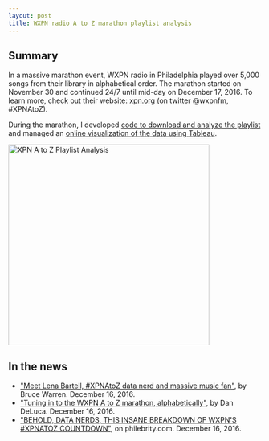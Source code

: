 ```yaml
---
layout: post
title: WXPN radio A to Z marathon playlist analysis
---
```


## Summary
In a massive marathon event, WXPN radio in Philadelphia played over 5,000 songs from their library in alphabetical order. The marathon started on November 30 and continued 24/7 until mid-day on December 17, 2016. To learn more, check out their website: 
<a href="http://xpn.org/music-artist/xpn-a-z">xpn.org</a> (on twitter @wxpnfm, #XPNAtoZ). 

During the marathon, I developed <a class="atoz" href="https://github.com/lbartell/xpn_wordplay">code to download and analyze the playlist</a> and managed an <a class="atoz" href="http://public.tableau.com/views/XPN_AtoZ/XPNA-Z?%3AshowVizHome=no&:display_count=yes">online visualization of the data using Tableau</a>.

<a class="atoz" href="http://public.tableau.com/views/XPN_AtoZ/XPNA-Z?%3AshowVizHome=no&:display_count=yes">
<img alt='XPN A to Z Playlist Analysis' src="xpnatoz/xpnatoz.jpg" width="400px">
</a>

## In the news
* <a class="atoz" href="http://thekey.xpn.org/2016/12/16/lena-bartell/">"Meet Lena Bartell, #XPNAtoZ data nerd and massive music fan"</a>, by Bruce Warren. December 16, 2016.
* <a class="atoz" href="http://www.philly.com/philly/blogs/inthemix/Tuning-in-alphabetically-to-the-XPN-A-to-Z.html">"Tuning in to the WXPN A to Z marathon, alphabetically"</a>, by Dan DeLuca. December 16, 2016.
* <a class="atoz" href="http://www.philebrity.com/blog/2016/12/16/behold-data-nerds-this-is-insane-breakdown-of-wxpns-xpnatoz-countdown">"BEHOLD, DATA NERDS, THIS INSANE BREAKDOWN OF WXPN'S #XPNATOZ COUNTDOWN"</a>, on philebrity.com. December 16, 2016.
